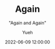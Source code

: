 ---
layout:     post
title:      "Again"
subtitle:   " \"Again and Again\""
date:       2022-06-09 12:00:00
author:     "Yueh"
header-img: "img/post-bg-2015.jpg"
tags:
    - 生活
---